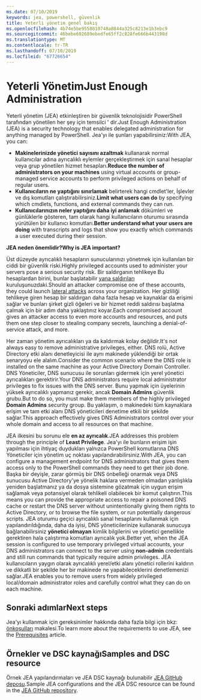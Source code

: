 ```yaml
---
ms.date: 07/10/2019
keywords: jea, powershell, güvenlik
title: Yeterli yönetim genel bakış
ms.openlocfilehash: 4b74e5be9558810748a8844a325c8213e1b3ebc9
ms.sourcegitcommit: 46bebe692689ebedfe65ff2c828fe666b443198d
ms.translationtype: MT
ms.contentlocale: tr-TR
ms.lasthandoff: 07/10/2019
ms.locfileid: "67726654"
---
```

# <a name="just-enough-administration"></a><span data-ttu-id="1c34e-103">Yeterli Yönetim</span><span class="sxs-lookup"><span data-stu-id="1c34e-103">Just Enough Administration</span></span>

<span data-ttu-id="1c34e-104">Yeterli yönetim (JEA) etkinleştiren bir güvenlik teknolojisidir PowerShell tarafından yönetilen her şey için temsilci ' dir.</span><span class="sxs-lookup"><span data-stu-id="1c34e-104">Just Enough Administration (JEA) is a security technology that enables delegated administration for anything managed by PowerShell.</span></span> <span data-ttu-id="1c34e-105">Jea'yı ile şunları yapabilirsiniz:</span><span class="sxs-lookup"><span data-stu-id="1c34e-105">With JEA, you can:</span></span>

- <span data-ttu-id="1c34e-106">**Makinelerinizde yönetici sayısını azaltmak** kullanarak normal kullanıcılar adına ayrıcalıklı eylemler gerçekleştirmek için sanal hesaplar veya grup yönetilen hizmet hesapları.</span><span class="sxs-lookup"><span data-stu-id="1c34e-106">**Reduce the number of administrators on your machines** using virtual accounts or group-managed service accounts to perform privileged actions on behalf of regular users.</span></span>
- <span data-ttu-id="1c34e-107">**Kullanıcıların ne yaptığını sınırlamak** belirterek hangi cmdlet'ler, İşlevler ve dış komutları çalıştırabilirsiniz.</span><span class="sxs-lookup"><span data-stu-id="1c34e-107">**Limit what users can do** by specifying which cmdlets, functions, and external commands they can run.</span></span>
- <span data-ttu-id="1c34e-108">**Kullanıcılarınızın neler yaptığını daha iyi anlamak** dökümleri ve günlüklerle gösteren, tam olarak hangi kullanıcıların oturumu sırasında yürütülen bir kullanıcı komutları.</span><span class="sxs-lookup"><span data-stu-id="1c34e-108">**Better understand what your users are doing** with transcripts and logs that show you exactly which commands a user executed during their session.</span></span>

<span data-ttu-id="1c34e-109">**JEA neden önemlidir?**</span><span class="sxs-lookup"><span data-stu-id="1c34e-109">**Why is JEA important?**</span></span>

<span data-ttu-id="1c34e-110">Üst düzeyde ayrıcalıklı hesapların sunucularınızı yönetmek için kullanılan bir ciddi bir güvenlik riski.</span><span class="sxs-lookup"><span data-stu-id="1c34e-110">Highly privileged accounts used to administer your servers pose a serious security risk.</span></span> <span data-ttu-id="1c34e-111">Bir saldırganın tehlikeye Bu hesaplardan birini, bunlar başlatabilir [yana saldırıları](https://aka.ms/pth) kuruluşunuzdaki.</span><span class="sxs-lookup"><span data-stu-id="1c34e-111">Should an attacker compromise one of these accounts, they could launch [lateral attacks](https://aka.ms/pth) across your organization.</span></span> <span data-ttu-id="1c34e-112">Her gizliliği tehlikeye giren hesap bir saldırgan daha fazla hesap ve kaynaklar da erişimi sağlar ve bunları şirket gizli öğeleri ve bir hizmet reddi saldırısı başlatma çalmak için bir adım daha yaklaştınız koyar.</span><span class="sxs-lookup"><span data-stu-id="1c34e-112">Each compromised account gives an attacker access to even more accounts and resources, and puts them one step closer to stealing company secrets, launching a denial-of-service attack, and more.</span></span>

<span data-ttu-id="1c34e-113">Her zaman yönetim ayrıcalıkları ya da kaldırmak kolay değildir.</span><span class="sxs-lookup"><span data-stu-id="1c34e-113">It's not always easy to remove administrative privileges, either.</span></span> <span data-ttu-id="1c34e-114">DNS rolü, Active Directory etki alanı denetleyicisi ile aynı makinede yüklendiği bir ortak senaryoyu ele alalım.</span><span class="sxs-lookup"><span data-stu-id="1c34e-114">Consider the common scenario where the DNS role is installed on the same machine as your Active Directory Domain Controller.</span></span> <span data-ttu-id="1c34e-115">DNS Yöneticiler, DNS sunucusu ile sorunları gidermek için yerel yönetici ayrıcalıkları gerektirir.</span><span class="sxs-lookup"><span data-stu-id="1c34e-115">Your DNS administrators require local administrator privileges to fix issues with the DNS server.</span></span> <span data-ttu-id="1c34e-116">Bunu yapmak için üyelerinin yüksek ayrıcalıklı yapmanız gerekir, ancak **Domain Admins** güvenlik grubu.</span><span class="sxs-lookup"><span data-stu-id="1c34e-116">But to do so, you must make them members of the highly privileged **Domain Admins** security group.</span></span> <span data-ttu-id="1c34e-117">Bu yaklaşım, o makinedeki tüm kaynaklara erişim ve tam etki alanı DNS yöneticileri denetime etkili bir şekilde sağlar.</span><span class="sxs-lookup"><span data-stu-id="1c34e-117">This approach effectively gives DNS Administrators control over your whole domain and access to all resources on that machine.</span></span>

<span data-ttu-id="1c34e-118">JEA ilkesini bu sorunu ele **en az ayrıcalık**.</span><span class="sxs-lookup"><span data-stu-id="1c34e-118">JEA addresses this problem through the principle of **Least Privilege**.</span></span> <span data-ttu-id="1c34e-119">Jea'yı ile bunların erişim işin yapılması için ihtiyaç duydukları yalnızca PowerShell komutlarına DNS Yöneticiler için yönetim uç noktası yapılandırabilirsiniz.</span><span class="sxs-lookup"><span data-stu-id="1c34e-119">With JEA, you can configure a management endpoint for DNS administrators that gives them access only to the PowerShell commands they need to get their job done.</span></span> <span data-ttu-id="1c34e-120">Başka bir deyişle, zarar görmüş bir DNS önbelleği onarmak veya DNS sunucusu Active Directory'ye yönelik haklara vermeden olmadan yanlışlıkla yeniden başlatmanız ya da dosya sistemine gözatmak için uygun erişim sağlamak veya potansiyel olarak tehlikeli olabilecek bir komut çalıştırın.</span><span class="sxs-lookup"><span data-stu-id="1c34e-120">This means you can provide the appropriate access to repair a poisoned DNS cache or restart the DNS server without unintentionally giving them rights to Active Directory, or to browse the file system, or run potentially dangerous scripts.</span></span> <span data-ttu-id="1c34e-121">JEA oturumu geçici ayrıcalıklı sanal hesaplarını kullanmak için yapılandırıldığında, daha da iyisi, DNS yöneticilerinize kullanarak sunucuya bağlanabilirsiniz **yönetici olmayan** kimlik bilgilerini ve yönetici genellikle gerektiren hala çalıştırma komutları ayrıcalık yok.</span><span class="sxs-lookup"><span data-stu-id="1c34e-121">Better yet, when the JEA session is configured to use temporary privileged virtual accounts, your DNS administrators can connect to the server using **non-admin** credentials and still run commands that typically require admin privileges.</span></span> <span data-ttu-id="1c34e-122">JEA kullanıcıların yaygın olarak ayrıcalıklı yerel/etki alanı yönetici rollerini kaldırın ve dikkatli bir şekilde her bir makinede ne yapabileceklerini denetlemenizi sağlar.</span><span class="sxs-lookup"><span data-stu-id="1c34e-122">JEA enables you to remove users from widely privileged local/domain administrator roles and carefully control what they can do on each machine.</span></span>

## <a name="next-steps"></a><span data-ttu-id="1c34e-123">Sonraki adımlar</span><span class="sxs-lookup"><span data-stu-id="1c34e-123">Next steps</span></span>

<span data-ttu-id="1c34e-124">Jea'yı kullanmak için gereksinimler hakkında daha fazla bilgi için bkz: [önkoşulları](prerequisites.md) makalesi.</span><span class="sxs-lookup"><span data-stu-id="1c34e-124">To learn more about the requirements to use JEA, see the [Prerequisites](prerequisites.md) article.</span></span>

## <a name="samples-and-dsc-resource"></a><span data-ttu-id="1c34e-125">Örnekler ve DSC kaynağı</span><span class="sxs-lookup"><span data-stu-id="1c34e-125">Samples and DSC resource</span></span>

<span data-ttu-id="1c34e-126">Örnek JEA yapılandırmaları ve JEA DSC kaynağı bulunabilir [JEA GitHub deposu](https://github.com/PowerShell/JEA).</span><span class="sxs-lookup"><span data-stu-id="1c34e-126">Sample JEA configurations and the JEA DSC resource can be found in the [JEA GitHub repository](https://github.com/PowerShell/JEA).</span></span>
